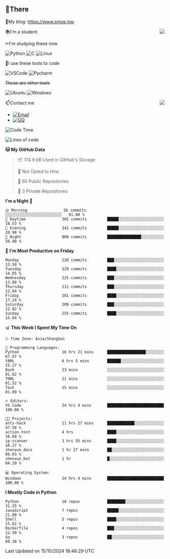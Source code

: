 
## 👏There

📰My blog: https://www.smoe.top

<img align="right" src="https://github-readme-stats.vercel.app/api/top-langs/?username=AkashiCoin"/>


📚I'm a student.

✏I'm studying these now

![Python](https://img.shields.io/badge/-Python-blue?style=flat-square&logo=Python&logoColor=fff)
![C](https://img.shields.io/badge/-C-585858?style=flat-square&logo=C&logoColor=fff)
![Linux](https://img.shields.io/badge/-Linux-black?style=flat-square&logo=Linux&logoColor=fff)

🔨I use these tools to code

![VSCode](https://img.shields.io/badge/-VSCode-blue?style=flat-square&logo=visualstudiocode&logoColor=fff)
![Pycharm](https://img.shields.io/badge/-Pycharm-green?style=flat-square&logo=pycharm&logoColor=fff)

 ~~These are other tools~~

![Ubuntu](https://img.shields.io/badge/-Ubuntu-orange?style=flat-square&logo=Ubuntu&logoColor=fff)
![Windows](https://img.shields.io/badge/-Windows-blue?style=flat-square&logo=Windows&logoColor=fff)

<img align="right" src="https://github-readme-stats.vercel.app/api?username=AkashiCoin" />


📫Contact me

* [![Email](https://img.shields.io/badge/Email-l1040186796@gmail.com-1?style=social&logoColor=fff)](mailto:l1040186796@gmail.com)
* [![QQ](https://img.shields.io/badge/QQ-1040186796-1?style=social&logoColor=fff)](tencent://AddContact/?fromId=45&fromSubId=1&subcmd=all&uin=1040186796&website=www.oicqzone.com)

<!--START_SECTION:waka-->
![Code Time](http://img.shields.io/badge/Code%20Time-1%2C365%20hrs%203%20mins-blue)

![Lines of code](https://img.shields.io/badge/From%20Hello%20World%20I%27ve%20Written-324.5%20thousand%20lines%20of%20code-blue)

**🐱 My GitHub Data** 

> 📦 174.9 kB Used in GitHub's Storage 
 > 
> 🚫 Not Opted to Hire
 > 
> 📜 65 Public Repositories 
 > 
> 🔑 3 Private Repositories 
 > 
**I'm a Night 🦉** 

```text
🌞 Morning                26 commits          ░░░░░░░░░░░░░░░░░░░░░░░░░   01.60 % 
🌆 Daytime                302 commits         █████░░░░░░░░░░░░░░░░░░░░   18.53 % 
🌃 Evening                342 commits         █████░░░░░░░░░░░░░░░░░░░░   20.98 % 
🌙 Night                  960 commits         ███████████████░░░░░░░░░░   58.90 % 
```
📅 **I'm Most Productive on Friday** 

```text
Monday                   220 commits         ███░░░░░░░░░░░░░░░░░░░░░░   13.50 % 
Tuesday                  229 commits         ████░░░░░░░░░░░░░░░░░░░░░   14.05 % 
Wednesday                225 commits         ███░░░░░░░░░░░░░░░░░░░░░░   13.80 % 
Thursday                 211 commits         ███░░░░░░░░░░░░░░░░░░░░░░   12.94 % 
Friday                   281 commits         ████░░░░░░░░░░░░░░░░░░░░░   17.24 % 
Saturday                 209 commits         ███░░░░░░░░░░░░░░░░░░░░░░   12.82 % 
Sunday                   255 commits         ████░░░░░░░░░░░░░░░░░░░░░   15.64 % 
```


📊 **This Week I Spent My Time On** 

```text
🕑︎ Time Zone: Asia/Shanghai

💬 Programming Languages: 
Python                   16 hrs 21 mins      █████████████████░░░░░░░░   67.97 % 
YAML                     6 hrs 5 mins        ██████░░░░░░░░░░░░░░░░░░░   25.27 % 
Bash                     23 mins             ░░░░░░░░░░░░░░░░░░░░░░░░░   01.62 % 
TOML                     21 mins             ░░░░░░░░░░░░░░░░░░░░░░░░░   01.52 % 
Text                     15 mins             ░░░░░░░░░░░░░░░░░░░░░░░░░   01.09 % 

🔥 Editors: 
VS Code                  24 hrs 4 mins       █████████████████████████   100.00 % 

🐱‍💻 Projects: 
ants-hack                11 hrs 27 mins      ████████████░░░░░░░░░░░░░   47.58 % 
action-test              4 hrs               ████░░░░░░░░░░░░░░░░░░░░░   16.68 % 
ip-scanner               3 hrs 55 mins       ████░░░░░░░░░░░░░░░░░░░░░   16.27 % 
zhenxun_docs             1 hr 27 mins        ██░░░░░░░░░░░░░░░░░░░░░░░   06.03 % 
zhenxun_bot              1 hr                █░░░░░░░░░░░░░░░░░░░░░░░░   04.20 % 

💻 Operating System: 
Windows                  24 hrs 4 mins       █████████████████████████   100.00 % 
```

**I Mostly Code in Python** 

```text
Python                   10 repos            ████████░░░░░░░░░░░░░░░░░   31.25 % 
JavaScript               7 repos             █████░░░░░░░░░░░░░░░░░░░░   21.88 % 
Shell                    5 repos             ████░░░░░░░░░░░░░░░░░░░░░   15.62 % 
Dockerfile               4 repos             ███░░░░░░░░░░░░░░░░░░░░░░   12.50 % 
Go                       3 repos             ██░░░░░░░░░░░░░░░░░░░░░░░   09.38 % 
```




 Last Updated on 15/10/2024 18:46:29 UTC
<!--END_SECTION:waka-->
